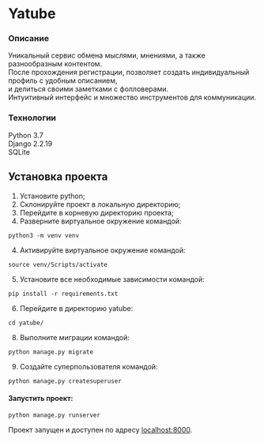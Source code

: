 # Yatube
### Описание
Уникальный сервис обмена мыслями, мнениями, а также разнообразным контентом.
<br>После прохождения регистрации, позволяет создать индивидуальный профиль
с удобным описанием,<br> и делиться своими заметками с фолловерами.<br>
Интуитивный интерфейс и множество инструментов для коммуникации.
### Технологии
Python 3.7<br>
Django 2.2.19<br>
SQLite<br>
## Установка проекта
1. Установите python;
2. Склонируйте проект в локальную директорию;
3. Перейдите в корневую директорию проекта;
4. Разверните виртуальное окружение командой:
```
python3 -m venv venv
```
4. Активируйте виртуальное окружение командой:
```
source venv/Scripts/activate
```
5. Установите все необходимые зависимости командой:
```
pip install -r requirements.txt
```
6. Перейдите в директорию yatube:
```
cd yatube/
```
8. Выполните миграции командой:
```
python manage.py migrate
```

9. Создайте суперпользователя командой:
```
python manage.py createsuperuser
```
#### Запустить проект:
```
python manage.py runserver
```

Проект запущен и доступен по адресу [localhost:8000](http://localhost:8000/).

